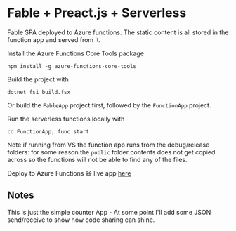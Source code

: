 # Fable + Preact.js + Serverless

Fable SPA deployed to Azure functions. The static content is all stored in the function app and served from it.

Install the Azure Functions Core Tools package
```
npm install -g azure-functions-core-tools
```

Build the project with

```
dotnet fsi build.fsx
```
Or build the `FableApp` project first, followed by the `FunctionApp` project.

Run the serverless functions locally with

```
cd FunctionApp; func start
```

Note if running from VS the function app runs from the debug/release folders: for some reason the `public` folder contents does not get copied across so the functions will not be able to find any of the files.

Deploy to Azure Functions :satisfied: live app [here](https://fableserverless.azurewebsites.net/api/public)

## Notes

This is just the simple counter App - At some point I'll add some JSON send/receive to show how code sharing can shine.